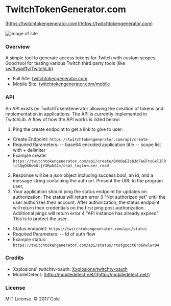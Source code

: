 # TwitchTokenGenerator.com
[https://twitchtokengenerator.com](https://twitchtokengenerator.com)

![Image of site](http://i.imgur.com/boWfK8h.png)

### Overview
A simple tool to generate access tokens for Twitch with custom scopes. Good tool for testing various Twitch third party tools (like [swiftyspiffy/TwitchLib](https://github.com/swiftyspiffy/twitchlib)).
- Full Site: [twitchtokengenerator.com](https://twitchtokengenerator.com)
- Mobile Site: [twitchtokengenerator.com/mobile](https://twitchtokengenerator.com/mobile)

### API
An API exists on TwitchTokenGenerator allowing the creation of tokens and implementation in applications. The API is currently implemented in TwitchLib. A flow of how the API works is listed below:

1. Ping the create endpoint to get a link to give to user:
 - Create Endpoint: `https://twitchtokengenerator.com/api/create`
 - Required Rarameters:
  -- base64 encoded application title
  -- scope list with + delimiter
 - Example create: `https://twitchtokengenerator.com/api/create/QXV0aEZsb3dFeGFtcGxlIFRlc3QgQXBwbGljYXRpb24=/chat_login+user_read`
2. Response will be a json object including success bool, an id, and a message string containing the auth url. Present the URL to the program user.
3. Your application should ping the status endpoint for updates on authorization.  The status will return error 3 "Not authorized yet" until the user authorizes their account. After authorization, the status endpoint will return their credentials on the first ping post-authorization. Additional pings will return error 4 "API instance has already expired". This is to protect the user.
 - Status endpoint: `https://twitchtokengenerator.com/api/status`
 - Required Parameters:
 -- Id of auth flow
 - Example status: `https://twitchtokengenerator.com/api/status/rtotgzqct6ro6nwlwr04`
### Credits
 - Xxplosions' twitchtv-oauth: [Xxplosions/twitchtv-oauth](https://github.com/Xxplosions/twitchtv-oauth)
 - MobileDetect: [http://mobiledetect.net/](http://mobiledetect.net/)
 
### License
MIT License. &copy; 2017 Cole
